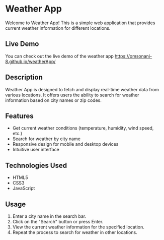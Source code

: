 # Weather App

Welcome to Weather App! This is a simple web application that provides current weather information for different locations.

## Live Demo

You can check out the live demo of the weather app https://omsonani-8.github.io/weatherApp/

## Description

Weather App is designed to fetch and display real-time weather data from various locations. It offers users the ability to search for weather information based on city names or zip codes.

## Features

- Get current weather conditions (temperature, humidity, wind speed, etc.)
- Search for weather by city name 
- Responsive design for mobile and desktop devices
- Intuitive user interface

## Technologies Used

- HTML5
- CSS3
- JavaScript


## Usage

1. Enter a city name in the search bar.
2. Click on the "Search" button or press Enter.
3. View the current weather information for the specified location.
4. Repeat the process to search for weather in other locations.

